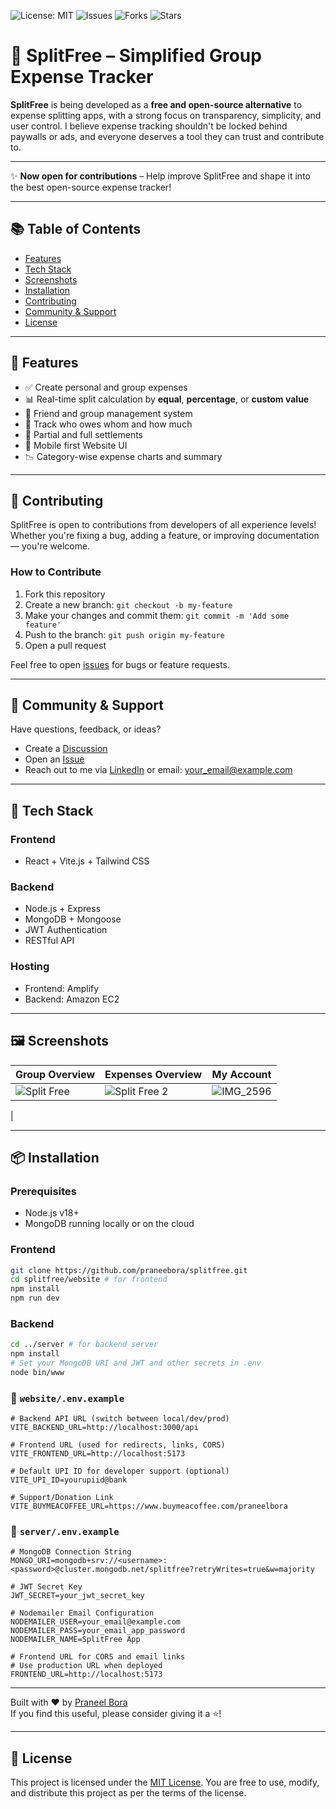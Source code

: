 ![License: MIT](https://img.shields.io/badge/License-MIT-green.svg)
![Issues](https://img.shields.io/github/issues/praneelbora/splitfree)
![Forks](https://img.shields.io/github/forks/praneelbora/splitfree)
![Stars](https://img.shields.io/github/stars/praneelbora/splitfree)

# 🧾 SplitFree – Simplified Group Expense Tracker

**SplitFree** is being developed as a **free and open-source alternative** to expense splitting apps, with a strong focus on transparency, simplicity, and user control. I believe expense tracking shouldn't be locked behind paywalls or ads, and everyone deserves a tool they can trust and contribute to.

---

✨ **Now open for contributions** – Help improve SplitFree and shape it into the best open-source expense tracker!

---

## 📚 Table of Contents
- [Features](#-features)
- [Tech Stack](#-tech-stack)
- [Screenshots](#-screenshots)
- [Installation](#-installation)
- [Contributing](#-contributing)
- [Community & Support](#-community--support)
- [License](#-license)

---

## 🚀 Features

- ✅ Create personal and group expenses
- 📊 Real-time split calculation by **equal**, **percentage**, or **custom value**
- 🤝 Friend and group management system
- 💸 Track who owes whom and how much
- 🔄 Partial and full settlements
- 📱 Mobile first Website UI
- 📉 Category-wise expense charts and summary

---

## 🤝 Contributing

SplitFree is open to contributions from developers of all experience levels! Whether you're fixing a bug, adding a feature, or improving documentation — you're welcome.

### How to Contribute

1. Fork this repository
2. Create a new branch: `git checkout -b my-feature`
3. Make your changes and commit them: `git commit -m 'Add some feature'`
4. Push to the branch: `git push origin my-feature`
5. Open a pull request

Feel free to open [issues](https://github.com/praneebora/splitfree/issues) for bugs or feature requests.

---

## 💬 Community & Support

Have questions, feedback, or ideas?

- Create a [Discussion](https://github.com/praneebora/splitfree/discussions)
- Open an [Issue](https://github.com/praneebora/splitfree/issues)
- Reach out to me via [LinkedIn](https://www.linkedin.com/in/praneelbora/) or email: your_email@example.com

---

## 🔧 Tech Stack

### Frontend
- React + Vite.js + Tailwind CSS

### Backend
- Node.js + Express
- MongoDB + Mongoose
- JWT Authentication
- RESTful API

### Hosting
- Frontend: Amplify
- Backend: Amazon EC2

---

## 🖼️ Screenshots

| Group Overview | Expenses Overview | My Account |
|----------------|---------------|----------------|
|![Split Free](https://github.com/user-attachments/assets/8ec34366-86d1-481e-8b82-7a234a7b4c79)| ![Split Free 2](https://github.com/user-attachments/assets/0200232d-1e11-473e-85f4-12072f8bd696) | ![IMG_2596](https://github.com/user-attachments/assets/89aeb1ca-33d2-4788-aae5-d0f998c07b20)
 |

---

## 📦 Installation

### Prerequisites
- Node.js v18+
- MongoDB running locally or on the cloud

### Frontend

```bash
git clone https://github.com/praneebora/splitfree.git
cd splitfree/website # for frontend
npm install
npm run dev
```

### Backend

```bash
cd ../server # for backend server
npm install
# Set your MongoDB URI and JWT and other secrets in .env
node bin/www
```
### 📁 `website/.env.example`

```env
# Backend API URL (switch between local/dev/prod)
VITE_BACKEND_URL=http://localhost:3000/api

# Frontend URL (used for redirects, links, CORS)
VITE_FRONTEND_URL=http://localhost:5173

# Default UPI ID for developer support (optional)
VITE_UPI_ID=yourupiid@bank

# Support/Donation Link
VITE_BUYMEACOFFEE_URL=https://www.buymeacoffee.com/praneelbora
```

### 📁 `server/.env.example`

```env
# MongoDB Connection String
MONGO_URI=mongodb+srv://<username>:<password>@cluster.mongodb.net/splitfree?retryWrites=true&w=majority

# JWT Secret Key
JWT_SECRET=your_jwt_secret_key

# Nodemailer Email Configuration
NODEMAILER_USER=your_email@example.com
NODEMAILER_PASS=your_email_app_password
NODEMAILER_NAME=SplitFree App

# Frontend URL for CORS and email links
# Use production URL when deployed
FRONTEND_URL=http://localhost:5173
```

---

Built with ❤️ by [Praneel Bora](https://github.com/praneebora)  
If you find this useful, please consider giving it a ⭐️!

---

## 📄 License

This project is licensed under the [MIT License](./LICENSE). You are free to use, modify, and distribute this project as per the terms of the license.
